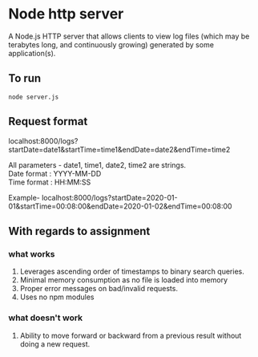 # Node http server 
A Node.js HTTP server that allows clients to view log files (which may be terabytes long, and continuously growing) generated by some application(s).

## To run
``` 
node server.js
```

## Request format
localhost:8000/logs?startDate=date1&startTime=time1&endDate=date2&endTime=time2

All parameters - date1, time1, date2, time2 are strings.  
Date format : YYYY-MM-DD  
Time format : HH:MM:SS

Example- 
localhost:8000/logs?startDate=2020-01-01&startTime=00:08:00&endDate=2020-01-02&endTime=00:08:00

## With regards to assignment
### what works
1. Leverages ascending order of timestamps to binary search queries.
2. Minimal memory consumption as no file is loaded into memory
3. Proper error messages on bad/invalid requests.
4. Uses no npm modules

### what doesn't work
1. Ability to move forward or backward from a previous result without doing a new request.




